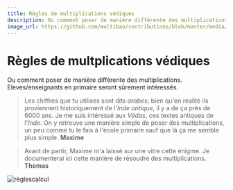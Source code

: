 ```yaml
---
title: Règles de multiplications védiques
description: Ou comment poser de manière différente des multiplications. Explications par Maxime.
image_url: https://github.com/multibao/contributions/blob/master/media/multiplication.png?raw=true
---
```


# Règles de multplications védiques

Ou comment poser de manière différente des multiplications. Eleves/enseignants en primaire seront sûrement intéressés. 

> Les chiffres que tu utilises sont dits *arabes*; bien qu'en réalité ils proviennent historiquement de l'*Inde antique*, il y a de ça près de 6000 ans. Je me suis intéressé aux *Védas*, ces textes antiques de l'*Inde*. On y retrouve une manière simple de poser des multiplications, un peu comme tu le fais à l'école primaire sauf que là ça me semble plus simple. **Maxime**

> Avant de partir, Maxime m'a laissé sur une vitre cette énigme. Je documenterai ici cette manière de résoudre des multiplications. **Thomas**

![règlescalcul](https://github.com/multibao/contributions/blob/master/media/regles_calcul_multiplications2.jpg?raw=true)

